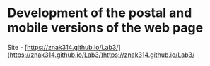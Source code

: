 # Development of the postal and mobile versions of the web page
Site - [https://znak314.github.io/Lab3/](https://znak314.github.io/Lab3/)https://znak314.github.io/Lab3/
